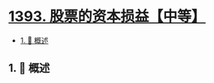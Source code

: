 # [1393. 股票的资本损益【中等】](https://github.com/tnotesjs/TNotes.leetcode/tree/main/notes/1393.%20%E8%82%A1%E7%A5%A8%E7%9A%84%E8%B5%84%E6%9C%AC%E6%8D%9F%E7%9B%8A%E3%80%90%E4%B8%AD%E7%AD%89%E3%80%91)

<!-- region:toc -->

- [1. 📝 概述](#1--概述)

<!-- endregion:toc -->

## 1. 📝 概述

